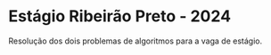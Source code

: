 # Estágio Ribeirão Preto - 2024

Resolução dos dois problemas de algoritmos para a vaga de estágio.
